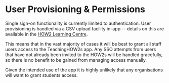 # User Provisioning & Permissions

Single sign-on functionality is currently limited to authentication. User provisioning is handled via a CSV upload facility in-app -- details on this are available in the [HOW2 Learning Centre](https://teachinghow2s.com/learn/course/tools/colleagues/bulk-importing-users).

This means that in the vast majority of cases it will be best to grant all staff users access to the TeachingHOW2s app. Any SSO attempts from users that have not already been invited to the HOW2s will be handled gracefully, so there is no benefit to be gained from managing access manually.

Given the intended use of the app it is highly unlikely that any organisations will want to grant students access.
